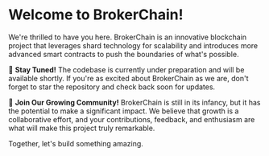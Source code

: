 # Welcome to BrokerChain!

We're thrilled to have you here. BrokerChain is an innovative blockchain project that leverages shard technology for scalability and introduces more advanced smart contracts to push the boundaries of what's possible.

🚀 **Stay Tuned!** The codebase is currently under preparation and will be available shortly. If you're as excited about BrokerChain as we are, don't forget to star the repository and check back soon for updates.

🌱 **Join Our Growing Community!** BrokerChain is still in its infancy, but it has the potential to make a significant impact. We believe that growth is a collaborative effort, and your contributions, feedback, and enthusiasm are what will make this project truly remarkable.

Together, let's build something amazing.
